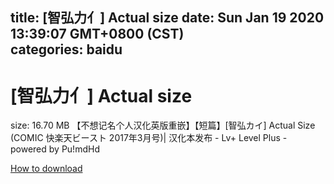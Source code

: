 
title: [智弘力亻] Actual size
date: Sun Jan 19 2020 13:39:07 GMT+0800 (CST)    
categories: baidu
---

# [智弘力亻] Actual size
size: 16.70 MB
 【不想记名个人汉化英版重嵌】【短篇】[智弘カイ] Actual Size (COMIC 快楽天ビースト 2017年3月号)| 汉化本发布 - Lv+ Level Plus - powered by Pu!mdHd
 

[How to download](https://bpcam.bemobtrk.com/go/2ceec3aa-1ca2-46d6-b9ff-aaa5c184517c?jno=3051)